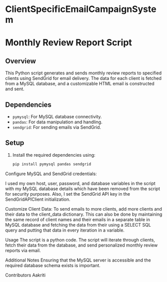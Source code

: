 # ClientSpecificEmailCampaignSystem
# Monthly Review Report Script

## Overview

This Python script generates and sends monthly review reports to specified clients using SendGrid for email delivery. The data for each client is fetched from a MySQL database, and a customizable HTML email is constructed and sent.

## Dependencies

- `pymysql`: For MySQL database connectivity.
- `pandas`: For data manipulation and handling.
- `sendgrid`: For sending emails via SendGrid.

## Setup

1. Install the required dependencies using:
   ```bash
   pip install pymysql pandas sendgrid

Configure MySQL and SendGrid credentials:

I used my own host, user, password, and database variables in the script with my MySQL database details which have been removed from the script for security purposes.
Also, I set the SendGrid API key in the SendGridAPIClient initialization.

Customize Client Data:
To send emails to more clients, add more clients and their data to the client_data dictionary. This can also be done by maintaining the same record of client names and their emails in a separate table in MySQL database and fetching the data from their using a SELECT SQL query and putting that data in every iteration in a variable.

Usage
The script is a python code.
The script will iterate through clients, fetch their data from the database, and send personalized monthly review reports via email.

Additional Notes
Ensuring that the MySQL server is accessible and the required database schema exists is important.

Contributors
Aakriti
